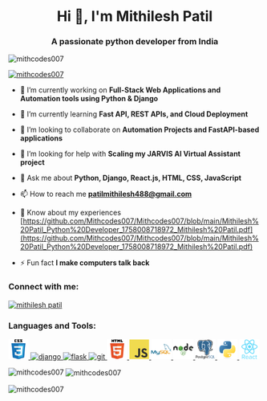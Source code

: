 <h1 align="center">Hi 👋, I'm Mithilesh Patil</h1>
<h3 align="center">A passionate python developer from India</h3>

<p align="left"> <img src="https://komarev.com/ghpvc/?username=mithcodes007&label=Profile%20views&color=0e75b6&style=flat" alt="mithcodes007" /> </p>

<p align="left"> <a href="https://github.com/ryo-ma/github-profile-trophy"><img src="https://github-profile-trophy.vercel.app/?username=mithcodes007" alt="mithcodes007" /></a> </p>

- 🔭 I’m currently working on **Full-Stack Web Applications and Automation tools using Python & Django**

- 🌱 I’m currently learning **Fast API, REST APIs, and Cloud Deployment**

- 👯 I’m looking to collaborate on **Automation Projects and FastAPI-based applications**

- 🤝 I’m looking for help with **Scaling my JARVIS AI Virtual Assistant project**

- 💬 Ask me about **Python, Django, React.js, HTML, CSS, JavaScript**

- 📫 How to reach me **patilmithilesh488@gmail.com**

- 📄 Know about my experiences [https://github.com/Mithcodes007/Mithcodes007/blob/main/Mithilesh%20Patil_Python%20Developer_1758008718972_Mithilesh%20Patil.pdf](https://github.com/Mithcodes007/Mithcodes007/blob/main/Mithilesh%20Patil_Python%20Developer_1758008718972_Mithilesh%20Patil.pdf)

- ⚡ Fun fact **I make computers talk back**

<h3 align="left">Connect with me:</h3>
<p align="left">
<a href="https://linkedin.com/in/mithilesh patil" target="blank"><img align="center" src="https://raw.githubusercontent.com/rahuldkjain/github-profile-readme-generator/master/src/images/icons/Social/linked-in-alt.svg" alt="mithilesh patil" height="30" width="40" /></a>
</p>

<h3 align="left">Languages and Tools:</h3>
<p align="left"> <a href="https://www.w3schools.com/css/" target="_blank" rel="noreferrer"> <img src="https://raw.githubusercontent.com/devicons/devicon/master/icons/css3/css3-original-wordmark.svg" alt="css3" width="40" height="40"/> </a> <a href="https://www.djangoproject.com/" target="_blank" rel="noreferrer"> <img src="https://cdn.worldvectorlogo.com/logos/django.svg" alt="django" width="40" height="40"/> </a> <a href="https://flask.palletsprojects.com/" target="_blank" rel="noreferrer"> <img src="https://www.vectorlogo.zone/logos/pocoo_flask/pocoo_flask-icon.svg" alt="flask" width="40" height="40"/> </a> <a href="https://git-scm.com/" target="_blank" rel="noreferrer"> <img src="https://www.vectorlogo.zone/logos/git-scm/git-scm-icon.svg" alt="git" width="40" height="40"/> </a> <a href="https://www.w3.org/html/" target="_blank" rel="noreferrer"> <img src="https://raw.githubusercontent.com/devicons/devicon/master/icons/html5/html5-original-wordmark.svg" alt="html5" width="40" height="40"/> </a> <a href="https://developer.mozilla.org/en-US/docs/Web/JavaScript" target="_blank" rel="noreferrer"> <img src="https://raw.githubusercontent.com/devicons/devicon/master/icons/javascript/javascript-original.svg" alt="javascript" width="40" height="40"/> </a> <a href="https://www.mysql.com/" target="_blank" rel="noreferrer"> <img src="https://raw.githubusercontent.com/devicons/devicon/master/icons/mysql/mysql-original-wordmark.svg" alt="mysql" width="40" height="40"/> </a> <a href="https://nodejs.org" target="_blank" rel="noreferrer"> <img src="https://raw.githubusercontent.com/devicons/devicon/master/icons/nodejs/nodejs-original-wordmark.svg" alt="nodejs" width="40" height="40"/> </a> <a href="https://www.postgresql.org" target="_blank" rel="noreferrer"> <img src="https://raw.githubusercontent.com/devicons/devicon/master/icons/postgresql/postgresql-original-wordmark.svg" alt="postgresql" width="40" height="40"/> </a> <a href="https://www.python.org" target="_blank" rel="noreferrer"> <img src="https://raw.githubusercontent.com/devicons/devicon/master/icons/python/python-original.svg" alt="python" width="40" height="40"/> </a> <a href="https://reactjs.org/" target="_blank" rel="noreferrer"> <img src="https://raw.githubusercontent.com/devicons/devicon/master/icons/react/react-original-wordmark.svg" alt="react" width="40" height="40"/> </a> </p>

<p><img align="left" src="https://github-readme-stats.vercel.app/api/top-langs?username=mithcodes007&show_icons=true&locale=en&layout=compact" alt="mithcodes007" /></p>

<p>&nbsp;<img align="center" src="https://github-readme-stats.vercel.app/api?username=mithcodes007&show_icons=true&locale=en" alt="mithcodes007" /></p>

<p><img align="center" src="https://github-readme-streak-stats.herokuapp.com/?user=mithcodes007&" alt="mithcodes007" /></p>

